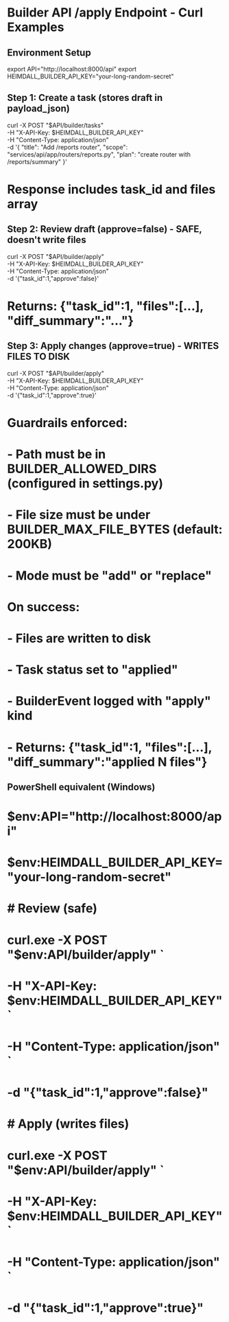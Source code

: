 # Builder API /apply Endpoint - Curl Examples

## Environment Setup
export API="http://localhost:8000/api"
export HEIMDALL_BUILDER_API_KEY="your-long-random-secret"

## Step 1: Create a task (stores draft in payload_json)
curl -X POST "$API/builder/tasks" \
  -H "X-API-Key: $HEIMDALL_BUILDER_API_KEY" \
  -H "Content-Type: application/json" \
  -d '{
    "title": "Add /reports router",
    "scope": "services/api/app/routers/reports.py",
    "plan": "create router with /reports/summary"
  }'

# Response includes task_id and files array

## Step 2: Review draft (approve=false) - SAFE, doesn't write files
curl -X POST "$API/builder/apply" \
  -H "X-API-Key: $HEIMDALL_BUILDER_API_KEY" \
  -H "Content-Type: application/json" \
  -d '{"task_id":1,"approve":false}'

# Returns: {"task_id":1, "files":[...], "diff_summary":"..."}

## Step 3: Apply changes (approve=true) - WRITES FILES TO DISK
curl -X POST "$API/builder/apply" \
  -H "X-API-Key: $HEIMDALL_BUILDER_API_KEY" \
  -H "Content-Type: application/json" \
  -d '{"task_id":1,"approve":true}'

# Guardrails enforced:
# - Path must be in BUILDER_ALLOWED_DIRS (configured in settings.py)
# - File size must be under BUILDER_MAX_FILE_BYTES (default: 200KB)
# - Mode must be "add" or "replace"
# 
# On success:
# - Files are written to disk
# - Task status set to "applied"
# - BuilderEvent logged with "apply" kind
# - Returns: {"task_id":1, "files":[...], "diff_summary":"applied N files"}

## PowerShell equivalent (Windows)
# $env:API="http://localhost:8000/api"
# $env:HEIMDALL_BUILDER_API_KEY="your-long-random-secret"
# 
# # Review (safe)
# curl.exe -X POST "$env:API/builder/apply" `
#   -H "X-API-Key: $env:HEIMDALL_BUILDER_API_KEY" `
#   -H "Content-Type: application/json" `
#   -d "{\"task_id\":1,\"approve\":false}"
#
# # Apply (writes files)
# curl.exe -X POST "$env:API/builder/apply" `
#   -H "X-API-Key: $env:HEIMDALL_BUILDER_API_KEY" `
#   -H "Content-Type: application/json" `
#   -d "{\"task_id\":1,\"approve\":true}"
